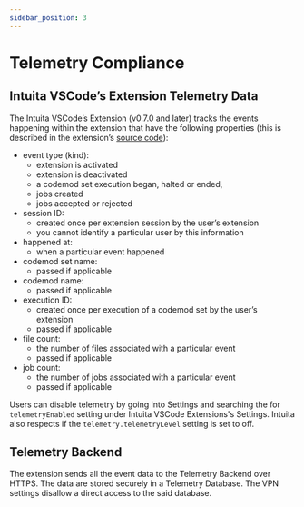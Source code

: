 ```yaml
---
sidebar_position: 3
---
```



# Telemetry Compliance

## Intuita VSCode’s Extension Telemetry Data

The Intuita VSCode’s Extension (v0.7.0 and later) tracks the events happening within the extension that have the following properties (this is described in the extension’s [source code](https://github.com/intuita-inc/intuita-vscode-extension/blob/main/src/telemetry/types.ts)):

- event type (kind):
    - extension is activated
    - extension is deactivated
    - a codemod set execution began, halted or ended,
    - jobs created
    - jobs accepted or rejected
- session ID:
    - created once per extension session by the user’s extension
    - you cannot identify a particular user by this information
- happened at:
    - when a particular event happened
- codemod set name:
    - passed if applicable
- codemod name:
    - passed if applicable
- execution ID:
    - created once per execution of a codemod set by the user’s extension
    - passed if applicable
- file count:
    - the number of files associated with a particular event
    - passed if applicable
- job count:
    - the number of jobs associated with a particular event
    - passed if applicable

Users can disable telemetry by going into Settings and searching the for `telemetryEnabled` setting under Intuita VSCode Extensions's Settings. Intuita also respects if the `telemetry.telemetryLevel` setting is set to off.


## Telemetry Backend

The extension sends all the event data to the Telemetry Backend over HTTPS. The data are stored securely in a Telemetry Database. The VPN settings disallow a direct access to the said database.
